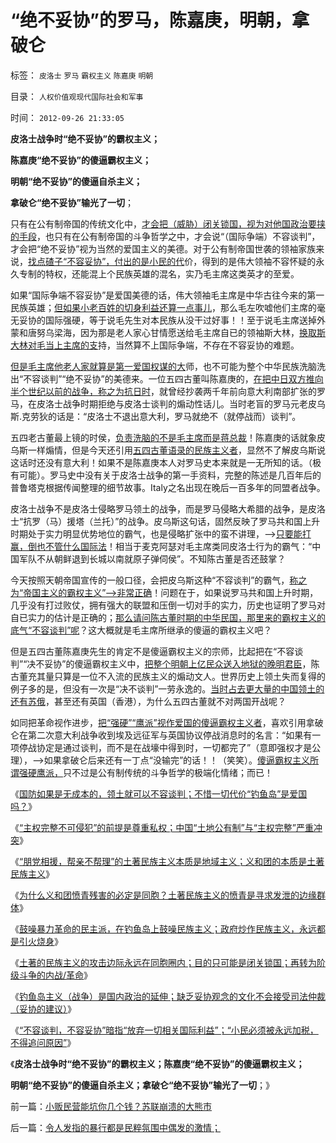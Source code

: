 # “绝不妥协”的罗马，陈嘉庚，明朝，拿破仑

标签： `皮洛士` `罗马` `霸权主义` `陈嘉庚` `明朝` 

目录： `人权价值观现代国际社会和军事`

时间： `2012-09-26 21:33:05`

**皮洛士战争时“绝不妥协”的霸权主义；**

**陈嘉庚“绝不妥协”的傻逼霸权主义；**

**明朝“绝不妥协”的傻逼自杀主义；**

**拿破仑“绝不妥协”输光了一切**；

只有在公有制帝国的传统文化中，[才会把（威胁）闭关锁国，视为对他国政治要挟的手段](../../../2009/9/30/永久性的全国全民总动员.md)，也只有在公有制帝国的斗争哲学之中，才会说“（国际争端）不容谈判”，才会把“绝不妥协”视为当然的爱国主义的美德。对于公有制帝国世袭的领袖家族来说，[找点碴子“不容妥协”，付出的是小民的代](../../../2010/9/13/中国和美国的软实力巨大差距在那里？.md)价，得到的是伟大领袖不容怀疑的永久专制的特权，还能混上个民族英雄的混名，实乃毛主席这类英才的至爱。

如果“国际争端不容妥协”是爱国美德的话，伟大领袖毛主席是中华古往今来的第一民族英雄；[但如果小老百姓的切身利益还算一点事儿](../../../2009/12/6/生命汇率！战争是不公平的血肉交换.md)，那么毛左吹嘘他们主席的毫无妥协的国际强硬，等于说毛先生对本民族从没干过好事！！至于说毛主席送掉外蒙和唐努乌梁海，因为那是老人家心甘情愿送给毛主席自已的领袖斯大林，[换取斯大林对毛当上主席的支](../../../2012/7/10/蒋介石的德国化，毛主席的一边倒.md)持，当然算不上国际争端，不存在不容妥协的难题。

[但是毛主席他老人家就算是第一爱国权谋的大](../../../2012/5/20/苏联军事肢解文革中国的PlanB的可行性.md)师，也不可能为整个中华民族洗脑洗出“不容谈判”“绝不妥协”的美德来。一位五四古董叫陈嘉庚的，[在把中日双方推向半个世纪以前的战争，称之为抗日时](../../../2009/12/6/兵凶战危，国宜慎战.md)，就曾经抄袭两千年前向意大利南部扩张的罗马，在皮洛士战争时期拒绝与皮洛士谈判的煽动性话儿。当时老盲的罗马元老皮乌斯.克劳狄的话是：“皮洛士不退出意大利，罗马就绝不（就停战而）谈判”。

五四老古董最上镜的时侯，[负责洗脑的不是毛主席而是蒋总裁](../../../2011/1/16/亡蒋介石者，蒋介石也.md)！陈嘉庚的话就象皮乌斯一样煽情，但是今天还引用[五四古董语录的民族主义者](../../../2012/9/22/义和团的五四精神残害的恐怕只能是同胞.md)，显然不了解皮乌斯说这话时还没有意大利！如果不是陈嘉庚本人对罗马史本来就是一无所知的话。（极有可能）。罗马史中没有关于皮洛士战争的第一手资料，完整的陈述是几百年后的普鲁塔克根据传闻整理的细节故事。Italy之名出现在晚后一百多年的同盟者战争。

皮洛士战争不是皮洛士侵略罗马领土的战争，而是罗马侵略大希腊的战争，是皮洛士“抗罗（马）援塔（兰托）”的战争。皮乌斯这句话，固然反映了罗马共和国上升时期处于实力明显优势地位的霸气，也是侵略扩张中的蛮不讲理，——>[只要能打赢，倒也不管什么国际法](../../../2009/11/30/不懂国际法和战争法则，让中国吃尽苦头.md)！相当于麦克阿瑟对毛主席类同皮洛士行为的霸气：“中国军队不从朝鲜退到长城以南就原子弹伺侯”。不知陈古董是否还鼓掌？

今天按照天朝帝国宣传的一般口径，会把皮乌斯这种“不容谈判”的霸气，[称之为“帝国主义的霸权主义”——>非常正确](../../../2009/10/1/大国霸权主义阻碍中国和平崛起.md)！问题在于，如果说罗马共和国上升时期，几乎没有打过败仗，拥有强大的联盟和压倒一切对手的实力，历史也证明了罗马对自已实力的估计是正确的；[那么请问陈古董时期的中华民国，那里来的霸权主义的底气“不容谈判”呢](http://blog.sina.com.cn/u/5563a64d01017u0z)？这大概就是毛主席所继承的傻逼的霸权主义吧？

但是五四古董陈嘉庚先生的肯定不是傻逼霸权主义的宗师，比起把在“不容谈判”“决不妥协”的傻逼霸权主义中，[把整个明朝上亿民众送入地狱的晚明君臣](../../../2010/9/13/经济学对传统霸权主义的嘲弄.md)，陈古董充其量只算是一位不入流的民族主义的煽动文人。世界历史上领土失而复得的例子多的是，但没有一次是“决不谈判”一劳永逸的。[当时占去更大量的中国领土的还有苏俄](http://hi.baidu.com/darthchn/item/89dff340132bc02510ee1e51)，甚至还有英国（香港），为什么五四古董就不对两国开战呢？

如同把革命视作进步，[把“强硬”“鹰派”视作爱国的傻逼霸权主义者](../../../2010/9/16/侵略的定义；日本向美国宣战，中国将收回钓鱼岛.md)，喜欢引用拿破仑在第二次意大利战争收到埃及远征军与英国协议停战消息时的名言：“如果有一项停战协定是通过谈判，而不是在战壕中得到时，一切都完了”（意即强权才是公理），——>如果拿破仑后来还有一丁点“没输完”的话！！（笑笑）。[傻逼霸权主义所谓强硬鹰派，](../../../2011/1/9/“好战而不能战”的“傻逼霸权主义”.md)只不过是公有制传统的斗争哲学的极端化情绪；而已！

《[国防如果是无成本的，领土就可以不容谈判；不惜一切代价“钓鱼岛”是爱国吗？](../../../2012/9/10/钓鱼岛面子金贵的成本和价格.md)》

《[“主权完整不可侵犯”的前提是尊重私权；中国“土地公有制”与“主权完整”严重冲突](../../../2012/9/11/万一日本割让钓鱼岛，怎么办？.md)》

《[“朋党相援，帮亲不帮理”的土著民族主义本质是地域主义；义和团的本质是土著民族主义](http://blog.sina.com.cn/s/blog_5563a64d0102e553.html)》

《[为什么义和团愤青残害的必定是同胞？土著民族主义的愤青是寻求发泄的边缘群体](../../../2012/9/22/义和团的五四精神残害的恐怕只能是同胞.md)》

《[鼓噪暴力革命的民主派，在钓鱼岛上鼓噪民族主义；政府炒作民族主义，永远都是引火烧身](../../../2012/9/22/鼓噪暴力革命的炒作民族主义.md)》

《[土著的民族主义的攻击边际永远在同胞圈内；目的只可能是闭关锁国；再转为阶级斗争的内战/革命](../../../2012/9/24/土著的民族主义是后进社会闭关锁国的本能.md)》

《[钓鱼岛主义（战争）是国内政治的延伸；缺乏妥协观念的文化不会接受司法仲裁（妥协的建议）](../../../2012/9/24/缺乏妥协观念的文化不会接受司法仲裁（妥协的建议）.md)》

《[“不容谈判，不容妥协”暗指“放弃一切相关国际利益”；“小民必须被永远加税，不得追问原因”](../../../2012/9/24/“不容谈判，不容妥协”的政治解码.md)》

《**皮洛士战争时“绝不妥协”的霸权主义；陈嘉庚“绝不妥协”的傻逼霸权主义；**

**明朝“绝不妥协”的傻逼自杀主义；拿破仑“绝不妥协”输光了一切**；》



前一篇：[小贩民营能坑你几个钱？苏联崩溃的大熊市](../../../2012/9/24/小贩民营能坑你几个钱？苏联崩溃的大熊市.md)

后一篇：[令人发指的暴行都是民粹氛围中偶发的激情；](../../../2012/9/26/令人发指的暴行都是民粹氛围中偶发的激情；.md)